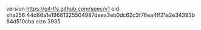 version https://git-lfs.github.com/spec/v1
oid sha256:44d86a1e19681325504987deea3eb0dc62c3f76ea4ff21e2e34393b84d510cba
size 3935
